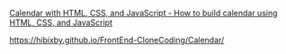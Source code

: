[Calendar with HTML, CSS, and JavaScript - How to build calendar using HTML, CSS, and JavaScript](https://youtu.be/pDCctoTEH1U)

https://hibixby.github.io/FrontEnd-CloneCoding/Calendar/
